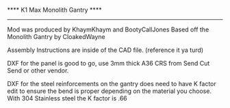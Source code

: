 **** K1 Max Monolith Gantry ****
________________________________


Mod was produced by KhaymKhaym and BootyCallJones 
Based off the Monolith Gantry by CloakedWayne

Assembly Instructions are inside of the CAD file. (reference it ya turd)

DXF for the panel is good to go, use 3mm thick A36 CRS from Send Cut Send or other vendor. 

DXF for the steel reinforcements on the gantry does need to have K factor edit to ensure the bend is proper depending on the material you choose. With 304 Stainless steel the K factor is .66

